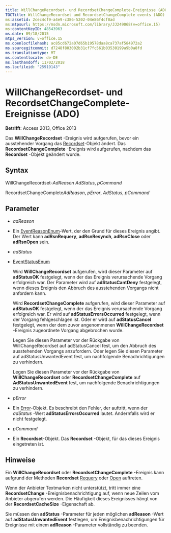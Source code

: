 ```yaml
---
title: WillChangeRecordset- und RecordsetChangeComplete-Ereignisse (ADO)
TOCTitle: WillChangeRecordset and RecordsetChangeComplete events (ADO)
ms:assetid: 2cec4cf9-a4e9-c386-5202-04e86f4cf8ad
ms:mtpsurl: https://msdn.microsoft.com/library/JJ249068(v=office.15)
ms:contentKeyID: 48543963
ms.date: 09/18/2015
mtps_version: v=office.15
ms.openlocfilehash: ac85cd672a07d65b19578daa8ca737af584972a2
ms.sourcegitcommit: d7248f803002b31cf7fc561b03530199a9b0a8fd
ms.translationtype: MT
ms.contentlocale: de-DE
ms.lasthandoff: 11/02/2018
ms.locfileid: "25919143"
---
```

# <a name="willchangerecordset-and-recordsetchangecomplete-events-ado"></a>WillChangeRecordset- und RecordsetChangeComplete-Ereignisse (ADO)


**Betrifft**: Access 2013, Office 2013


Das **WillChangeRecordset** -Ereignis wird aufgerufen, bevor ein ausstehender Vorgang das [Recordset](recordset-object-ado.md)-Objekt ändert. Das **RecordsetChangeComplete** -Ereignis wird aufgerufen, nachdem das **Recordset** -Objekt geändert wurde.

## <a name="syntax"></a>Syntax

WillChangeRecordset-*AdReason* *AdStatus*, *pCommand*

RecordsetChangeComplete*AdReason*, *pError*, *AdStatus*, *pCommand*

## <a name="parameters"></a>Parameter

  - *adReason*

  - Ein [EventReasonEnum](eventreasonenum.md)-Wert, der den Grund für dieses Ereignis angibt. Der Wert kann **adRsnRequery**, **adRsnResynch**, **adRsnClose** oder **adRsnOpen** sein.

  - *adStatus*

  - [EventStatusEnum](eventstatusenum.md)
    
    Wird **WillChangeRecordset** aufgerufen, wird dieser Parameter auf **adStatusOK** festgelegt, wenn der das Ereignis verursachende Vorgang erfolgreich war. Der Parameter wird auf **adStatusCantDeny** festgelegt, wenn dieses Ereignis den Abbruch des ausstehenden Vorgangs nicht anfordern kann.
    
    Wird **RecordsetChangeComplete** aufgerufen, wird dieser Parameter auf **adStatusOK** festgelegt, wenn der das Ereignis verursachende Vorgang erfolgreich war. Er wird auf **adStatusErrorsOccurred** festgelegt, wenn der Vorgang fehlgeschlagen ist. Oder er wird auf **adStatusCancel** festgelegt, wenn der dem zuvor angenommenen **WillChangeRecordset** -Ereignis zugeordnete Vorgang abgebrochen wurde.
    
    Legen Sie diesen Parameter vor der Rückgabe von WillChangeRecordset auf adStatusCancel fest, um den Abbruch des ausstehenden Vorgangs anzufordern. Oder legen Sie diesen Parameter auf adStatusUnwantedEvent fest, um nachfolgende Benachrichtigungen zu verhindern.
    
    Legen Sie diesen Parameter vor der Rückgabe von **WillChangeRecordset** oder **RecordsetChangeComplete** auf **AdStatusUnwantedEvent** fest, um nachfolgende Benachrichtigungen zu verhindern.

  - *pError*

  - Ein [Error](error-object-ado.md)-Objekt. Es beschreibt den Fehler, der auftritt, wenn der *adStatus* -Wert **adStatusErrorsOccurred** lautet. Andernfalls wird er nicht festgelegt.

  - *pCommand*

  - Ein **Recordset**-Objekt. Das **Recordset** -Objekt, für das dieses Ereignis eingetreten ist.

## <a name="remarks"></a>Hinweise

Ein **WillChangeRecordset** oder **RecordsetChangeComplete** -Ereignis kann aufgrund der Methoden **Recordset** [Requery](requery-method-ado.md) oder [Open](open-method-ado-recordset.md) auftreten.

Wenn der Anbieter Textmarken nicht unterstützt, tritt immer eine **RecordsetChange** -Ereignisbenachrichtigung auf, wenn neue Zeilen vom Anbieter abgerufen werden. Die Häufigkeit dieses Ereignisses hängt von der **RecordsetCacheSize** -Eigenschaft ab.

Sie müssen den  **adStatus**  -Parameter für jeden möglichen **adReason** -Wert auf **adStatusUnwantedEvent** festlegen, um Ereignisbenachrichtigungen für Ereignisse mit einem  **adReason**  -Parameter vollständig zu beenden.

